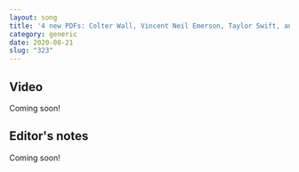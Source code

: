 ```yaml
---
layout: song
title: '4 new PDFs: Colter Wall, Vincent Neil Emerson, Taylor Swift, and a Green Day + Tyler Childers mashup'
category: generic
date: 2020-08-21
slug: "323"
---
```


<!-- patreon_lesson_available: true
patreon_lesson_url: https://www.patreon.com/posts/40474671 -->

<!-- https://youtu.be/SyahJJ332uk -->

## Video

Coming soon!

<!-- <iframe width="560" height="315" src="https://www.youtube.com/embed/z5jSdu4hH5U" frameborder="0" allow="accelerometer; autoplay; encrypted-media; gyroscope; picture-in-picture" allowfullscreen></iframe> -->

<!-- { % include pdf-module.html has_patreon_url=page.patreon_lesson_url patreon_url=page.patreon_lesson_url song_name=page.song_title %} -->

## Editor's notes

Coming soon!
